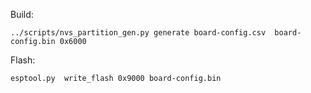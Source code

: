 Build:
```
../scripts/nvs_partition_gen.py generate board-config.csv  board-config.bin 0x6000
```


Flash:
```
esptool.py  write_flash 0x9000 board-config.bin
```